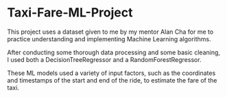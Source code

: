 # Taxi-Fare-ML-Project

This project uses a dataset given to me by my mentor Alan Cha for me to practice understanding and implementing Machine Learning algorithms.

After conducting some thorough data processing and some basic cleaning, I used both a DecisionTreeRegressor and a RandomForestRegressor. 

These ML models used a variety of input factors, such as the coordinates and timestamps of the start and end of the ride, to estimate the fare of the taxi.
